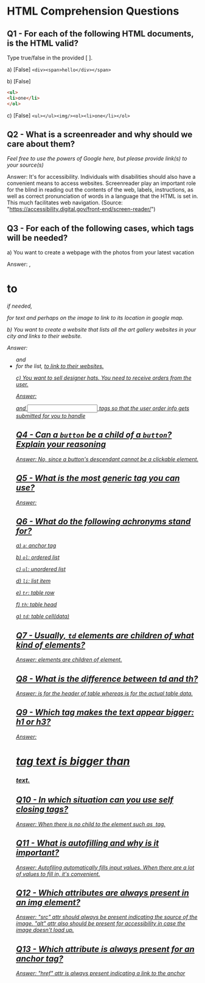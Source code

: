 # HTML Comprehension Questions

## Q1 - For each of the following HTML documents, is the HTML valid?

Type true/false in the provided [ ].

a) [False] `<div><span>hello</div></span>`

b) [False]

```html
<ul>
<li>one</li>
</ol>
```

c) [False] `<ul></ul><img/><ol><li>one</li></ol>`

## Q2 - What is a screenreader and why should we care about them?

_Feel free to use the powers of Google here, but please provide link(s) to your source(s)_

Answer: It's for accessibility. Individuals with disabilities should also have a convenient means to access websites. Screenreader play an important role for the blind in reading out the contents of the web, labels, instructions, as well as correct pronunciation of words in a language that the HTML is set in. This much facilitates web navigation.
(Source: "https://accessibility.digital.gov/front-end/screen-reader/")

## Q3 - For each of the following cases, which tags will be needed?

a) You want to create a webpage with the photos from your latest vacation

Answer: <img>, <h1> to <h6> if needed, <p> for text and perhaps <a> on the image to link to its location in google map.

b) You want to create a website that lists all the art gallery websites in your city and links to their website.

Answer: <ul> and <li> for the list, <a href=".."> to link to their websites.

c) You want to sell designer hats. You need to receive orders from the user.

Answer: <form> and <input> tags so that the user order info gets submitted for you to handle

## Q4 - Can a `button` be a child of a `button`? Explain your reasoning

Answer: No, since a button's descendant cannot be a clickable element.

## Q5 - What is the most generic tag you can use?

Answer: <div>

## Q6 - What do the following achronyms stand for?

a) `a`: anchor tag

b) `ol`: ordered list

c) `ul`: unordered list

d) `li`: list item

e) `tr`: table row

f) `th`: table head

g) `td`: table cell(data)

## Q7 - Usually, `td` elements are children of what kind of elements?

Answer: <td> elements are children of <tr> element.

## Q8 - What is the difference between td and th?

Answer: <th> is for the header of table whereas <td> is for the actual table data.

## Q9 - Which tag makes the text appear bigger: h1 or h3?

Answer: <h1> tag text is bigger than <h3> text.

## Q10 - In which situation can you use self closing tags?

Answer: When there is no child to the element such as <img> tag.

## Q11 - What is autofilling and why is it important?

Answer: Autofiling automatically fills input values. When there are a lot of values to fill in, it's convenient.

## Q12 - Which attributes are always present in an img element?

Answer: "src" attr should always be present indicating the source of the image. "alt" attr also should be present for accessibility in case the image doesn't load up.

## Q13 - Which attribute is always present for an anchor tag?

Answer: "href" attr is always present indicating a link to the anchor
